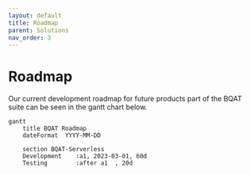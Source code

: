 ```yaml
---
layout: default
title: Roadmap
parent: Solutions
nav_order: 3
---
```


# Roadmap

Our current development roadmap for future products part of the BQAT suite can be seen in the gantt chart below.

``` mermaid
gantt
    title BQAT Roadmap
    dateFormat  YYYY-MM-DD

    section BQAT-Serverless
    Development    :a1, 2023-03-01, 60d
    Testing        :after a1  , 20d
```